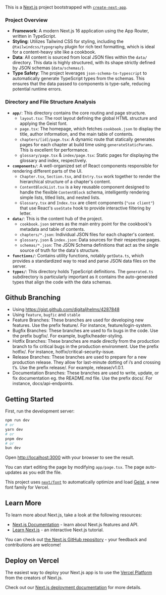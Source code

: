This is a [Next.js](https://nextjs.org) project bootstrapped with [`create-next-app`](https://nextjs.org/docs/app/api-reference/cli/create-next-app).

### Project Overview

- **Framework**: A modern Next.js 16 application using the App Router, written in TypeScript.
- **Styling**: Utilizes Tailwind CSS for styling, including the `@tailwindcss/typography` plugin for rich text formatting, which is ideal for a content-heavy site like a cookbook.
- **Data**: All content is sourced from local JSON files within the `data/` directory. This data is highly structured, with its shape strictly defined by JSON schemas (`data/schemas/`).
- **Type Safety**: The project leverages `json-schema-to-typescript` to automatically generate TypeScript types from the schemas. This ensures that the data passed to components is type-safe, reducing potential runtime errors.

### Directory and File Structure Analysis

- **`app/`**: This directory contains the core routing and page structure.
    - `layout.tsx`: The root layout defining the global HTML structure and applying the Geist font.
    - `page.tsx`: The homepage, which fetches `cookbook.json` to display the title, author information, and the main table of contents.
    - `chapters/[id]/page.tsx`: A dynamic route that statically generates pages for each chapter at build time using `generateStaticParams`. This is excellent for performance.
    - `glossary/page.tsx` & `index/page.tsx`: Static pages for displaying the glossary and index, respectively.
- **`components/`**: A well-organized set of React components responsible for rendering different parts of the UI.
    - `Chapter.tsx`, `Section.tsx`, and `Entry.tsx` work together to render the hierarchical structure of a chapter's content.
    - `ContentBlockList.tsx` is a key reusable component designed to handle the flexible `ContentBlock` schema, intelligently rendering simple lists, titled lists, and nested lists.
    - `Glossary.tsx` and `Index.tsx` are client components (`"use client"`) that use React's `useState` hook to provide interactive filtering by letter.
- **`data/`**: This is the content hub of the project.
    - `cookbook.json` serves as the main entry point for the cookbook's metadata and table of contents.
    - `chapters/*.json`: Individual JSON files for each chapter's content.
    - `glossary.json` & `index.json`: Data sources for their respective pages.
    - `schemas/*.json`: The JSON Schema definitions that act as the single source of truth for the data's structure.
- **`functions/`**: Contains utility functions, notably `getData.ts`, which provides a standardized way to read and parse JSON data files on the server.
- **`types/`**: This directory holds TypeScript definitions. The `generated.ts` subdirectory is particularly important as it contains the auto-generated types that align the code with the data schemas.

## Github Branching
- Using https://gist.github.com/digitaljhelms/4287848
- Using `feature`, `bugfic` and `stable`
- Feature Branches: These branches are used for developing new features. Use the prefix feature/. For instance, feature/login-system.
- Bugfix Branches: These branches are used to fix bugs in the code. Use the prefix bugfix/. For example, bugfix/header-styling.
- Hotfix Branches: These branches are made directly from the production branch to fix critical bugs in the production environment. Use the prefix hotfix/. For instance, hotfix/critical-security-issue.
- Release Branches: These branches are used to prepare for a new production release. They allow for last-minute dotting of i’s and crossing t’s. Use the prefix release/. For example, release/v1.0.1.
- Documentation Branches: These branches are used to write, update, or fix documentation eg. the README.md file. Use the prefix docs/. For instance, docs/api-endpoints.

## Getting Started

First, run the development server:

```bash
npm run dev
# or
yarn dev
# or
pnpm dev
# or
bun dev
```

Open [http://localhost:3000](http://localhost:3000) with your browser to see the result.

You can start editing the page by modifying `app/page.tsx`. The page auto-updates as you edit the file.

This project uses [`next/font`](https://nextjs.org/docs/app/building-your-application/optimizing/fonts) to automatically optimize and load [Geist](https://vercel.com/font), a new font family for Vercel.

## Learn More

To learn more about Next.js, take a look at the following resources:

- [Next.js Documentation](https://nextjs.org/docs) - learn about Next.js features and API.
- [Learn Next.js](https://nextjs.org/learn) - an interactive Next.js tutorial.

You can check out [the Next.js GitHub repository](https://github.com/vercel/next.js) - your feedback and contributions are welcome!

## Deploy on Vercel

The easiest way to deploy your Next.js app is to use the [Vercel Platform](https://vercel.com/new?utm_medium=default-template&filter=next.js&utm_source=create-next-app&utm_campaign=create-next-app-readme) from the creators of Next.js.

Check out our [Next.js deployment documentation](https://nextjs.org/docs/app/building-your-application/deploying) for more details.
